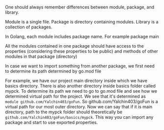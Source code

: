 One should always remember differences between module, package, and library.

Module is a single file.
Package is directory containing modules.
Library is a collection of packages.

In Golang, each module includes package name. For example package main

All the modules contained in one package should have access to the properties (considering these properties to be public) and methods of other modules in that package (directory)

In case we want to import something from another package, we first need to determine its path determined by go.mod file

For example, we have our project main directory inside which we have basics directory. There is also another directory inside
basics folder called mypck. To determine its path we need to go to go.mod file and see how we determined virtual path for
the project. We see that it's determined as `module github.com/Yalchin403/goFun`. So github.com/Yalchin403/goFun is a virtual
path for our most outer directory. Now we can say that if it is main directory, path to the mypck folder should theoretically
be `github.com/Yalchin403/goFun/basics/mypck`. This way you can import any package and start to use exported properties.